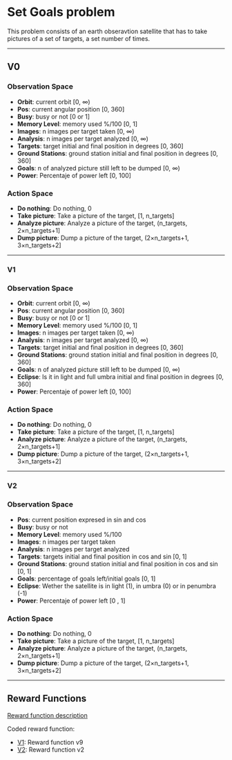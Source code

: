# Set Goals problem

This problem consists of an earth obseravtion satellite that has to take pictures of a set of targets, a set number of times. 

___

## V0
### Observation Space
- **Orbit**: current orbit [0, $\infty$)
- **Pos**: current angular position [0, 360]
- **Busy**: busy or not [0 or 1]
- **Memory Level**: memory used %/100 [0, 1]
- **Images**: n images per target taken [0, $\infty$)
- **Analysis**: n images per target analyzed [0, $\infty$)
- **Targets**: target initial and final position in degrees [0, 360]
- **Ground Stations**: ground station initial and final position in degrees [0, 360]
- **Goals**: n of analyzed picture still left to be dumped [0, $\infty$)
- **Power**: Percentaje of power left [0, 100]

### Action Space
- **Do nothing**: Do nothing, 0
- **Take picture**: Take a picture of the target, [1, n_targets]
- **Analyze picture**: Analyze a picture of the target, (n_targets, 2$\times$n_targets+1]
- **Dump picture**: Dump a picture of the target, (2$\times$n_targets+1, 3$\times$n_targets+2]

---

### V1
### Observation Space
- **Orbit**: current orbit [0, $\infty$)
- **Pos**: current angular position [0, 360]
- **Busy**: busy or not [0 or 1]
- **Memory Level**: memory used %/100 [0, 1]
- **Images**: n images per target taken [0, $\infty$)
- **Analysis**: n images per target analyzed [0, $\infty$)
- **Targets**: target initial and final position in degrees [0, 360]
- **Ground Stations**: ground station initial and final position in degrees [0, 360]
- **Goals**: n of analyzed picture still left to be dumped [0, $\infty$)
- **Eclipse**: Is it in light and full umbra initial and final position in degrees [0, 360]
- **Power**: Percentaje of power left [0, 100]

### Action Space
- **Do nothing**: Do nothing, 0
- **Take picture**: Take a picture of the target, [1, n_targets]
- **Analyze picture**: Analyze a picture of the target, (n_targets, 2$\times$n_targets+1]
- **Dump picture**: Dump a picture of the target, (2$\times$n_targets+1, 3$\times$n_targets+2]

---

### V2
### Observation Space
- **Pos**: current position expresed in sin and cos
- **Busy**: busy or not
- **Memory Level**: memory used %/100
- **Images**: n images per target taken
- **Analysis**: n images per target analyzed
- **Targets**: targets initial and final position in cos and sin [0, 1]
- **Ground Stations**: ground station initial and final position in cos and sin [0, 1]
- **Goals**: percentage of goals left/initial goals [0, 1]
- **Eclipse**: Wether the satellite is in light (1), in umbra (0) or in penumbra (-1)
- **Power**: Percentaje of power left [0 , 1]


### Action Space
- **Do nothing**: Do nothing, 0
- **Take picture**: Take a picture of the target, [1, n_targets]
- **Analyze picture**: Analyze a picture of the target, (n_targets, 2$\times$n_targets+1]
- **Dump picture**: Dump a picture of the target, (2$\times$n_targets+1, 3$\times$n_targets+2]
  
___

## Reward Functions
[Reward function description](./Reward_function/README.md)

Coded reward function:
- [V1](./Reward_function/v1.py): Reward function v9
- [V2](./Reward_function/v2.py): Reward function v2